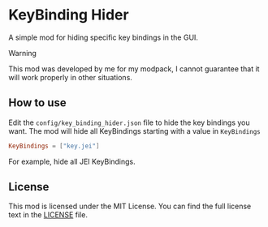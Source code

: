 # KeyBinding Hider

A simple mod for hiding specific key bindings in the GUI.

> [!WARNING]  
> This mod was developed by me for my modpack, I cannot guarantee that it will work properly in other situations.

## How to use

Edit the `config/key_binding_hider.json` file to hide the key bindings you want. The mod will hide all KeyBindings
starting with a value in `KeyBindings`

```toml
KeyBindings = ["key.jei"]
```

For example, hide all JEI KeyBindings.

## License

This mod is licensed under the MIT License. You can find the full license text in the [LICENSE](LICENSE) file.
